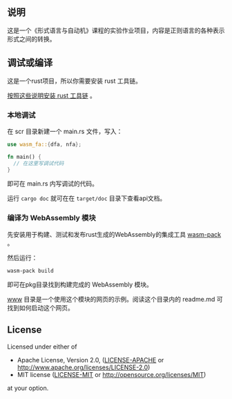 ## 说明

这是一个《形式语言与自动机》课程的实验作业项目，内容是正则语言的各种表示形式之间的转换。

## 调试或编译

这是一个rust项目，所以你需要安装 rust 工具链。

[按照这些说明安装 rust 工具链](https://www.rust-lang.org/zh-CN/tools/install) 。

### 本地调试

在 scr 目录新建一个 main.rs 文件，写入：
```rust
use wasm_fa::{dfa, nfa};

fn main() {
  // 在这里写调试代码
}
```
即可在 main.rs 内写调试的代码。

运行 `cargo doc` 就可在在 `target/doc` 目录下查看api文档。

### 编译为 WebAssembly 模块

先安装用于构建、测试和发布rust生成的WebAssembly的集成工具 [wasm-pack](https://rustwasm.github.io/wasm-pack/installer/) 。

然后运行：

```
wasm-pack build
```
即可在pkg目录找到构建完成的 WebAssembly 模块。

[www](https://github.com/XIYU11864/fa-wab) 目录是一个使用这个模块的网页的示例。阅读这个目录内的 readme.md 可找到如何启动这个网页。

## License

Licensed under either of

* Apache License, Version 2.0, ([LICENSE-APACHE](LICENSE-APACHE) or http://www.apache.org/licenses/LICENSE-2.0)
* MIT license ([LICENSE-MIT](LICENSE-MIT) or http://opensource.org/licenses/MIT)

at your option.
